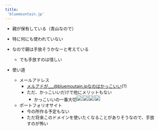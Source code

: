 ```yaml
---
title:
 'bluemountain.jp'
---
```


- 親が保有している（青山なので）
- 特に何にも使われていない
- なので親は手放そうかなーと考えている
    - でも手放すのは惜しい


- 使い道
    - メールアドレス
        - メルアドが___@bluemoutain.jpなのはかっこいい(?)
        - ただ、かっこいいだけで他にメリットもない
            - かっこいいの一番大切<img src='https://scrapbox.io/api/pages/blu3mo-public/tkgshn/icon' alt='tkgshn.icon' height="19.5"/><img src='https://scrapbox.io/api/pages/blu3mo-public/tkgshn/icon' alt='tkgshn.icon' height="19.5"/><img src='https://scrapbox.io/api/pages/blu3mo-public/tkgshn/icon' alt='tkgshn.icon' height="19.5"/><img src='https://scrapbox.io/api/pages/blu3mo-public/tkgshn/icon' alt='tkgshn.icon' height="19.5"/>
    - ポートフォリオサイト
        - 今の所作る予定もない
        - ただ将来このドメインを使いたくなることがありそうなので、手放すのが怖い
